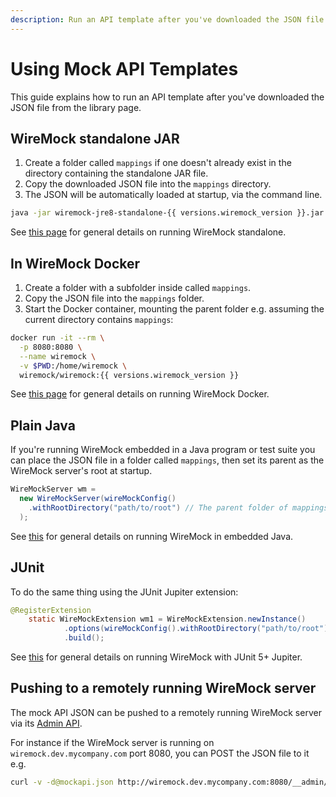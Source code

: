 ```yaml
---
description: Run an API template after you've downloaded the JSON file from the library page.
---
```


# Using Mock API Templates

This guide explains how to run an API template after you've downloaded the JSON file from the library page.

## WireMock standalone JAR

1. Create a folder called `mappings` if one doesn't already exist in the directory containing the standalone JAR file.
2. Copy the downloaded JSON file into the `mappings` directory.
3. The JSON will be automatically loaded at startup, via the command line.

```bash
java -jar wiremock-jre8-standalone-{{ versions.wiremock_version }}.jar
```

See [this page](./../standalone/java-jar.md) for general details on running WireMock standalone.

## In WireMock Docker

1. Create a folder with a subfolder inside called `mappings`.
2. Copy the JSON file into the `mappings` folder.
3. Start the Docker container, mounting the parent folder e.g. assuming the current directory contains `mappings`:

```bash
docker run -it --rm \
  -p 8080:8080 \
  --name wiremock \
  -v $PWD:/home/wiremock \
  wiremock/wiremock:{{ versions.wiremock_version }}
```

See [this page](./../standalone/java-jar.md) for general details on running WireMock Docker.

## Plain Java

If you're running WireMock embedded in a Java program or test suite
you can place the JSON file in a folder called `mappings`,
then set its parent as the WireMock server's root at startup.

```java
WireMockServer wm =
  new WireMockServer(wireMockConfig()
    .withRootDirectory("path/to/root") // The parent folder of mappings
  );
```

See [this](./../java-usage.md) for general details on running WireMock in embedded Java.

## JUnit

To do the same thing using the JUnit Jupiter extension:

```java
@RegisterExtension
    static WireMockExtension wm1 = WireMockExtension.newInstance()
            .options(wireMockConfig().withRootDirectory("path/to/root"))
            .build();
```

See [this](./../junit-jupiter.md) for general details on running WireMock with JUnit 5+ Jupiter.

## Pushing to a remotely running WireMock server

The mock API JSON can be pushed to a remotely running WireMock server via its [Admin API](./../standalone/administration.md).

For instance if the WireMock server is running on `wiremock.dev.mycompany.com` port 8080, you can POST the JSON file to it e.g.

```bash
curl -v -d@mockapi.json http://wiremock.dev.mycompany.com:8080/__admin/mappings/import
```
